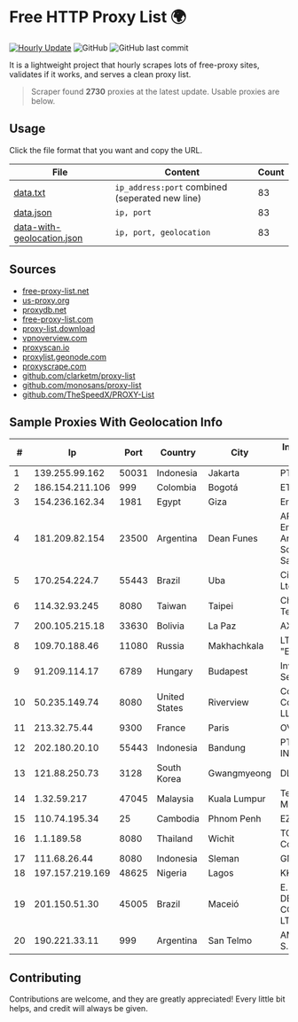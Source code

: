 
# Free HTTP Proxy List 🌍

[![Hourly Update](https://github.com/mertguvencli/http-proxy-list/actions/workflows/main.yml/badge.svg?branch=main)](https://github.com/mertguvencli/http-proxy-list/actions/workflows/main.yml)
![GitHub](https://img.shields.io/github/license/mertguvencli/http-proxy-list)
![GitHub last commit](https://img.shields.io/github/last-commit/mertguvencli/http-proxy-list)

It is a lightweight project that hourly scrapes lots of free-proxy sites, validates if it works, and serves a clean proxy list.


> Scraper found **2730** proxies at the latest update. Usable proxies are below.

## Usage

Click the file format that you want and copy the URL.


|File|Content|Count|
|----|-------|-----|
|[data.txt](https://raw.githubusercontent.com/mertguvencli/http-proxy-list/main/proxy-list/data.txt)|`ip_address:port` combined (seperated new line)|83|
|[data.json](https://raw.githubusercontent.com/mertguvencli/http-proxy-list/main/proxy-list/data.json)|`ip, port`|83|
|[data-with-geolocation.json](https://raw.githubusercontent.com/mertguvencli/http-proxy-list/main/proxy-list/data-with-geolocation.json)|`ip, port, geolocation`|83|

## Sources

* [free-proxy-list.net](https://free-proxy-list.net)
* [us-proxy.org](https://www.us-proxy.org)
* [proxydb.net](http://proxydb.net)
* [free-proxy-list.com](https://free-proxy-list.com/?page=&port=&type%5B%5D=http&type%5B%5D=https&up_time=0&search=Search)
* [proxy-list.download](https://www.proxy-list.download/HTTP)
* [vpnoverview.com](https://vpnoverview.com/privacy/anonymous-browsing/free-proxy-servers)
* [proxyscan.io](https://www.proxyscan.io)
* [proxylist.geonode.com](https://proxylist.geonode.com/api/proxy-list?limit=300&page=1&sort_by=lastChecked&sort_type=desc&protocols=http,https)
* [proxyscrape.com](https://api.proxyscrape.com/v2/?request=displayproxies&protocol=http&timeout=10000&country=all&ssl=all&anonymity=all)
* [github.com/clarketm/proxy-list](https://raw.githubusercontent.com/clarketm/proxy-list/master/proxy-list-raw.txt)
* [github.com/monosans/proxy-list](https://raw.githubusercontent.com/monosans/proxy-list/main/proxies/http.txt)
* [github.com/TheSpeedX/PROXY-List](https://raw.githubusercontent.com/TheSpeedX/PROXY-List/master/http.txt)


## Sample Proxies With Geolocation Info

|#|Ip|Port|Country|City|Internet Service Provider|
|-|--|----|-------|----|-------------------------|
|1|139.255.99.162|50031|Indonesia|Jakarta|PT. LINKNET|
|2|186.154.211.106|999|Colombia|Bogotá|ETB - Colombia|
|3|154.236.162.34|1981|Egypt|Giza|Enterprise|
|4|181.209.82.154|23500|Argentina|Dean Funes|ARSAT - Empresa Argentina de Soluciones Satelitales S.A|
|5|170.254.224.7|55443|Brazil|Uba|Ciotec Telecom Ltda ME|
|6|114.32.93.245|8080|Taiwan|Taipei|Chunghwa Telecom Co., Ltd.|
|7|200.105.215.18|33630|Bolivia|La Paz|AXS Bolivia S. A.|
|8|109.70.188.46|11080|Russia|Makhachkala|LTD "Elektrosvyaz"|
|9|91.209.114.17|6789|Hungary|Budapest|Invitech ICT Services Kft.|
|10|50.235.149.74|8080|United States|Riverview|Comcast Cable Communications, LLC|
|11|213.32.75.44|9300|France|Paris|OVH SAS|
|12|202.180.20.10|55443|Indonesia|Bandung|PT. HIPERNET INDODATA|
|13|121.88.250.73|3128|South Korea|Gwangmyeong|DLIVE|
|14|1.32.59.217|47045|Malaysia|Kuala Lumpur|Telekom Malaysia Berhad|
|15|110.74.195.34|25|Cambodia|Phnom Penh|EZECOM limited|
|16|1.1.189.58|8080|Thailand|Wichit|TOT Public Company Limited|
|17|111.68.26.44|8080|Indonesia|Sleman|GMEDIA|
|18|197.157.219.169|48625|Nigeria|Lagos|KKONTECH|
|19|201.150.51.30|45005|Brazil|Maceió|E. D. SERVIÔOS DE COMUNICAÔÔES LTDA|
|20|190.221.33.11|999|Argentina|San Telmo|AMX Argentina S.A.|



## Contributing

Contributions are welcome, and they are greatly appreciated! Every
little bit helps, and credit will always be given.

